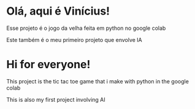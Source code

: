 # Olá, aqui é Vinícius!

Esse projeto é o jogo da velha feita em python no google colab

Este também é o meu primeiro projeto que envolve IA

# Hi for everyone!

This project is the tic tac toe game that i make with python in the google colab

This is also my first project involving AI
